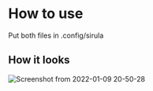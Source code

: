 # How to use
Put both files in .config/sirula
## How it looks
![Screenshot from 2022-01-09 20-50-28](https://user-images.githubusercontent.com/60475104/148696395-af78478b-1ffc-4420-8ddf-b428cfaccd3c.png)
